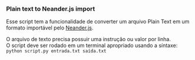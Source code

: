 ### Plain text to Neander.js import
Esse script tem a funcionalidade de converter um arquivo Plain Text em um formato importável pelo [Neander.js](https://www.inf.ufrgs.br/~vbuaraujo/sw/neander/neander.html).

O arquivo de texto precisa possuir uma instrução ou valor por linha.\
O script deve ser rodado em um terminal apropriado usando a síntaxe:\
`python script.py entrada.txt saída.txt`
